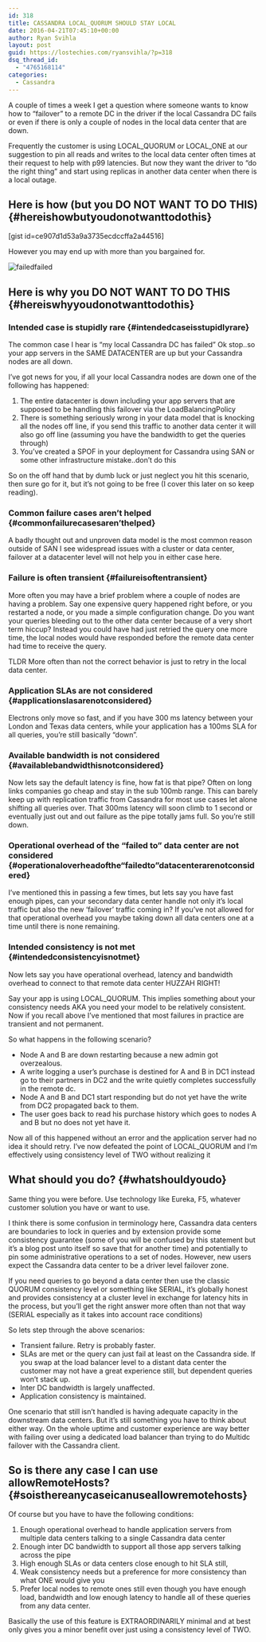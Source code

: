 ```yaml
---
id: 318
title: CASSANDRA LOCAL_QUORUM SHOULD STAY LOCAL
date: 2016-04-21T07:45:10+00:00
author: Ryan Svihla
layout: post
guid: https://lostechies.com/ryansvihla/?p=318
dsq_thread_id:
  - "4765168114"
categories:
  - Cassandra
---
```

<p id="0479">
  A couple of times a week I get a question where someone wants to know how to “failover” to a remote DC in the driver if the local Cassandra DC fails or even if there is only a couple of nodes in the local data center that are down.
</p>

<p id="32eb">
  Frequently the customer is using LOCAL_QUORUM or LOCAL_ONE at our suggestion to pin all reads and writes to the local data center often times at their request to help with p99 latencies. But now they want the driver to “do the right thing” and start using replicas in another data center when there is a local outage.
</p>

## Here is how (but you DO NOT WANT TO DO THIS) {#hereishowbutyoudonotwanttodothis}

[gist id=ce907d1d53a9a3735ecdccffa2a44516]

However you may end up with more than you bargained for.

![failed](http://i.imgur.com/isSMZbs.jpg)failed

## Here is why you DO NOT WANT TO DO THIS {#hereiswhyyoudonotwanttodothis}

### Intended case is stupidly rare {#intendedcaseisstupidlyrare}

The common case I hear is “my local Cassandra DC has failed” Ok stop..so your app servers in the SAME DATACENTER are up but your Cassandra nodes are all down.

I’ve got news for you, if all your local Cassandra nodes are down one of the following has happened:

  1. The entire datacenter is down including your app servers that are supposed to be handling this failover via the LoadBalancingPolicy
  2. There is something seriously wrong in your data model that is knocking all the nodes off line, if you send this traffic to another data center it will also go off line (assuming you have the bandwidth to get the queries through)
  3. You’ve created a SPOF in your deployment for Cassandra using SAN or some other infrastructure mistake..don’t do this

So on the off hand that by dumb luck or just neglect you hit this scenario, then sure go for it, but it’s not going to be free (I cover this later on so keep reading).

### Common failure cases aren’t helped {#commonfailurecasesaren’thelped}

A badly thought out and unproven data model is the most common reason outside of SAN I see widespread issues with a cluster or data center, failover at a datacenter level will not help you in either case here.

### Failure is often transient {#failureisoftentransient}

More often you may have a brief problem where a couple of nodes are having a problem. Say one expensive query happened right before, or you restarted a node, or you made a simple configuration change. Do you want your queries bleeding out to the other data center because of a very short term hiccup? Instead you could have had just retried the query one more time, the local nodes would have responded before the remote data center had time to receive the query.

TLDR More often than not the correct behavior is just to retry in the local data center.

### Application SLAs are not considered {#applicationslasarenotconsidered}

Electrons only move so fast, and if you have 300 ms latency between your London and Texas data centers, while your application has a 100ms SLA for all queries, you’re still basically “down”.

### Available bandwidth is not considered {#availablebandwidthisnotconsidered}

Now lets say the default latency is fine, how fat is that pipe? Often on long links companies go cheap and stay in the sub 100mb range. This can barely keep up with replication traffic from Cassandra for most use cases let alone shifting all queries over. That 300ms latency will soon climb to 1 second or eventually just out and out failure as the pipe totally jams full. So you’re still down.

### Operational overhead of the “failed to” data center are not considered {#operationaloverheadofthe“failedto”datacenterarenotconsidered}

I’ve mentioned this in passing a few times, but lets say you have fast enough pipes, can your secondary data center handle not only it’s local traffic but also the new ‘failover’ traffic coming in? If you’ve not allowed for that operational overhead you maybe taking down all data centers one at a time until there is none remaining.

### Intended consistency is not met {#intendedconsistencyisnotmet}

Now lets say you have operational overhead, latency and bandwidth overhead to connect to that remote data center HUZZAH RIGHT!

Say your app is using LOCAL_QUORUM. This implies something about your consistency needs AKA you need your model to be relatively consistent. Now if you recall above I’ve mentioned that most failures in practice are transient and not permanent.

So what happens in the following scenario?

  * Node A and B are down restarting because a new admin got overzealous.
  * A write logging a user’s purchase is destined for A and B in DC1 instead go to their partners in DC2 and the write quietly completes successfully in the remote dc.
  * Node A and B and DC1 start responding but do not yet have the write from DC2 propagated back to them.
  * The user goes back to read his purchase history which goes to nodes A and B but no does not yet have it.

Now all of this happened without an error and the application server had no idea it should retry. I’ve now defeated the point of LOCAL_QUORUM and I’m effectively using consistency level of TWO without realizing it

## What should you do? {#whatshouldyoudo}

Same thing you were before. Use technology like Eureka, F5, whatever customer solution you have or want to use.

I think there is some confusion in terminology here, Cassandra data centers are boundaries to lock in queries and by extension provide some consistency guarantee (some of you will be confused by this statement but it’s a blog post unto itself so save that for another time) and potentially to pin some administrative operations to a set of nodes. However, new users expect the Cassandra data center to be a driver level failover zone.

If you need queries to go beyond a data center then use the classic QUORUM consistency level or something like SERIAL, it’s globally honest and provides consistency at a cluster level in exchange for latency hits in the process, but you’ll get the right answer more often than not that way (SERIAL especially as it takes into account race conditions)

So lets step through the above scenarios:

  * Transient failure. Retry is probably faster.
  * SLAs are met or the query can just fail at least on the Cassandra side. If you swap at the load balancer level to a distant data center the customer may not have a great experience still, but dependent queries won’t stack up.
  * Inter DC bandwidth is largely unaffected.
  * Application consistency is maintained.

One scenario that still isn’t handled is having adequate capacity in the downstream data centers. But it’s still something you have to think about either way. On the whole uptime and customer experience are way better with failing over using a dedicated load balancer than trying to do Multidc failover with the Cassandra client.

## So is there any case I can use allowRemoteHosts? {#soisthereanycaseicanuseallowremotehosts}

Of course but you have to have the following conditions:

  1. Enough operational overhead to handle application servers from multiple data centers talking to a single Cassandra data center
  2. Enough inter DC bandwidth to support all those app servers talking across the pipe
  3. High enough SLAs or data centers close enough to hit SLA still,
  4. Weak consistency needs but a preference for more consistency than what ONE would give you
  5. Prefer local nodes to remote ones still even though you have enough load, bandwidth and low enough latency to handle all of these queries from any data center.

Basically the use of this feature is EXTRAORDINARILY minimal and at best only gives you a minor benefit over just using a consistency level of TWO.